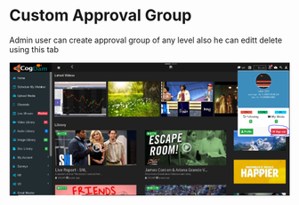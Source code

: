 # Custom Approval Group

Admin user can create approval group of any level also he can editt delete using this tab

![](../../.gitbook/assets/image%20%28297%29.png)

